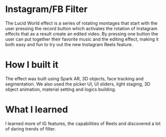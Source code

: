 # Instagram/FB Filter
The Lucid World effect is a series of rotating montages that start with the user pressing the record button which activates the rotation of Instagram effects that as a result create an edited video. By pressing one button the user can put together their favorite music and the editing effect, making it both easy and fun to try out the new Instagram Reels feature.

# How I built it
The effect was built using Spark AR, 3D objects, face tracking and segmentation. We also used the picker UI, UI sliders, light staging, 3D object animation, material setting and logics building.

# What I learned 
I learned more of IG features, the capabilities of Reels and discovered a lot of daring trends of filter.

